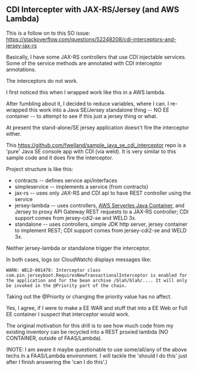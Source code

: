 CDI Intercepter with JAX-RS/Jersey  (and AWS Lambda)
---------------------------------------------------

This is a follow on to this SO issue:   https://stackoverflow.com/questions/52248208/cdi-interceptors-and-jersey-jax-rs

Basically, I have some JAX-RS controllers that use CDI injectable services.  Some
of the service methods are annotated with CDI interceptor annotations.    

The interceptors do not work.

I first noticed this when I wrapped work like this in a AWS lambda.   

After fumbling about it, I decided to reduce variables, where I can. 
I re-wrapped this work into a Java SE/Jersey standalone thing -- NO EE
container -- to attempt to see if this just a jersey thing or what.    

At present the stand-alone/SE jersey application doesn't fire the interceptor either.  

This https://github.com/fwelland/sample_java_se_cdi_interceptor repo is a 'pure' 
Java SE console app with CDI (via weld).  It is very similar to this sample code
and it does fire the interceptor. 

Project structure is like this: 

* contracts -- defines service api/interfaces
* simpleservice -- implements a service (from contracts)
* jax-rs -- uses only JAX-RS and CDI api to have REST controller using the service
* jersey-lambda -- uses controllers, [AWS Serverles Java Container](https://github.com/awslabs/aws-serverless-java-container), and Jersey to proxy API Gateway REST requests to a JAX-RS controller; CDI support comes from jersey-cdi2-se and WELD 3x. 
* standalone -- uses controllers, simple JDK http server, jersey container to implement REST; CDI support comes from jersey-cdi2-se and WELD 3x. 

Neither jersey-lambda or standalone trigger the interceptor. 

In both cases, logs (or CloudWatch) displays messages like: 
```
WARN: WELD-001478: Interceptor class com.pin.jerseyboot.RequiresNewTransactionalInterceptor is enabled for the application and for the bean archive /blah/blah/.... It will only be invoked in the @Priority part of the chain.
```
Taking out the @Priority or changing the priority value has no affect. 

Yes, I agree, if I were to make a EE WAR and stuff that into a EE Web or Full EE container
I suspect that interceptor would work.

The original motivation for this drill is to see how much code from my existing 
inventory can be recycled into a REST proxied lambda (NO CONTAINER, outside of FAAS/Lambda). 

(NOTE: I am aware it maybe questionable to use some/all/any of the above techs in a FAAS/Lambda environment. I will tackle the 'should I do this' just after I finish answering the 'can I do this'.)


